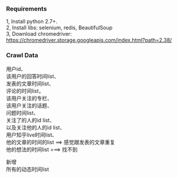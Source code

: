 ### Requirements
1, Install python 2.7+.                   
2, Install libs: selenium, redis, BeautifulSoup       
3, Download chromedriver:                       
https://chromedriver.storage.googleapis.com/index.html?path=2.38/



### Crawl Data
用户id、    
该用户的回答时间list、      
发表的文章时间list、        
评论的时间list，       
该用户关注的专栏、       
该用户关注的话题、       
问题时间list、        
关注了的人的id list、      
以及关注他的人的id list、         
用户知乎live时间list、        
他的文章的时间的list  ==> 感觉跟发表的文章重复            
他的想法的时间list    ===> 找不到        

新增       
所有的动态时间list      
